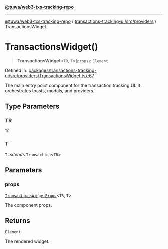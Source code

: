 [**@tuwa/web3-txs-tracking-repo**](../../../../README.md)

***

[@tuwa/web3-txs-tracking-repo](../../../../README.md) / [transactions-tracking-ui/src/providers](../README.md) / TransactionsWidget

# TransactionsWidget()

> **TransactionsWidget**\<`TR`, `T`\>(`props`): `Element`

Defined in: [packages/transactions-tracking-ui/src/providers/TransactionsWidget.tsx:67](https://github.com/TuwaIO/web3-transactions-tracking/blob/d33a798a7b6f5ea37a9cf7f32c6601e6ce651d45/packages/transactions-tracking-ui/src/providers/TransactionsWidget.tsx#L67)

The main entry point component for the transaction tracking UI.
It orchestrates toasts, modals, and providers.

## Type Parameters

### TR

`TR`

### T

`T` *extends* `Transaction`\<`TR`\>

## Parameters

### props

[`TransactionsWidgetProps`](../type-aliases/TransactionsWidgetProps.md)\<`TR`, `T`\>

The component props.

## Returns

`Element`

The rendered widget.
